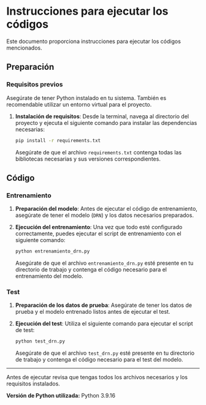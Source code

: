 # Instrucciones para ejecutar los códigos

Este documento proporciona instrucciones para ejecutar los códigos mencionados.

## Preparación

### Requisitos previos

Asegúrate de tener Python instalado en tu sistema. También es recomendable utilizar un entorno virtual para el proyecto.

1. **Instalación de requisitos**: Desde la terminal, navega al directorio del proyecto y ejecuta el siguiente comando para instalar las dependencias necesarias:

    ```bash
    pip install -r requirements.txt
    ```

    Asegúrate de que el archivo `requirements.txt` contenga todas las bibliotecas necesarias y sus versiones correspondientes.

## Código

### Entrenamiento

1. **Preparación del modelo**: Antes de ejecutar el código de entrenamiento, asegúrate de tener el modelo (`DRN`) y los datos necesarios preparados.

2. **Ejecución del entrenamiento**: Una vez que todo esté configurado correctamente, puedes ejecutar el script de entrenamiento con el siguiente comando:

    ```bash
    python entrenamiento_drn.py
    ```

    Asegúrate de que el archivo `entrenamiento_drn.py` esté presente en tu directorio de trabajo y contenga el código necesario para el entrenamiento del modelo.

### Test

1. **Preparación de los datos de prueba**: Asegúrate de tener los datos de prueba y el modelo entrenado listos antes de ejecutar el test.

2. **Ejecución del test**: Utiliza el siguiente comando para ejecutar el script de test:

    ```bash
    python test_drn.py
    ```

    Asegúrate de que el archivo `test_drn.py` esté presente en tu directorio de trabajo y contenga el código necesario para el test del modelo.

---

Antes de ejecutar revisa que tengas todos los archivos necesarios y los requisitos instalados.

**Versión de Python utilizada:** Python 3.9.16

